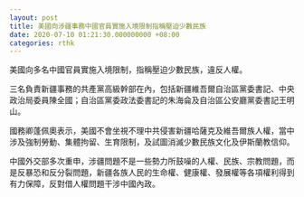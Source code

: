 ```yaml
---
layout: post
title: 美國向涉疆事務中國官員實施入境限制指稱壓迫少數民族
date: 2020-07-10 01:21:30.000000000 +08:00
categories: rthk
---
```


美國向多名中國官員實施入境限制，指稱壓迫少數民族，違反人權。

三名負責新疆事務的共產黨高級幹部在內，包括新疆維吾爾自治區黨委書記、中央政治局委員陳全國；自治區黨委政法委書記的朱海侖及自治區公安廳黨委書記王明山。

國務卿蓬佩奧表示，美國不會坐視不理中共侵害新疆哈薩克及維吾爾族人權，當中涉及強制勞動、集體拘留、生育限制，及試圖消滅少數民族文化及伊斯蘭教信仰。

中國外交部多次重申，涉疆問題不是一些勢力所鼓噪的人權、民族、宗教問題，而是反暴恐和反分裂問題，新疆各族人民的生命權、健康權、發展權等各項權利得到有力保障，反對借人權問題干涉中國內政。
